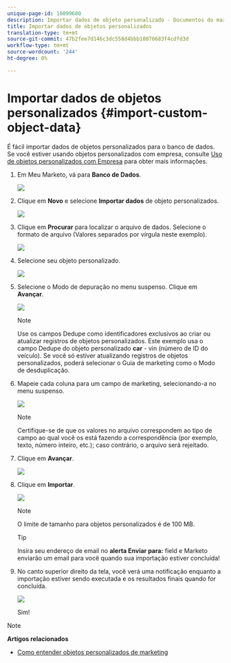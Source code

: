 ```yaml
---
unique-page-id: 10099680
description: Importar dados de objeto personalizado - Documentos do marketing - Documentação do produto
title: Importar dados de objetos personalizados
translation-type: tm+mt
source-git-commit: 47b2fee7d146c3dc558d4bbb10070683f4cdfd3d
workflow-type: tm+mt
source-wordcount: '244'
ht-degree: 0%

---
```



# Importar dados de objetos personalizados {#import-custom-object-data}

É fácil importar dados de objetos personalizados para o banco de dados. Se você estiver usando objetos personalizados com empresa, consulte [Uso de objetos personalizados com Empresa](http://docs.marketo.com/display/DOCS/Understanding+Marketo+Custom+Objects#UnderstandingMarketoCustomObjects-customcompanyUsingCustomObjectswithCompanies) para obter mais informações.

1. Em Meu Marketo, vá para **Banco de Dados**.

   ![](assets/db-1.png)

1. Clique em **Novo** e selecione **Importar dados** de objeto personalizados.

   ![](assets/image2016-4-7-10-6-54.png)

1. Clique em **Procurar** para localizar o arquivo de dados. Selecione o formato de arquivo (Valores separados por vírgula neste exemplo).

   ![](assets/image2016-4-13-14-3a21-3a53.png)

1. Selecione seu objeto personalizado.

   ![](assets/image2016-4-13-14-3a24-3a54.png)

1. Selecione o Modo de depuração no menu suspenso. Clique em **Avançar**.

   ![](assets/image2016-4-13-14-3a28-3a7.png)

   >[!NOTE]
   >
   >Use os campos Dedupe como identificadores exclusivos ao criar ou atualizar registros de objetos personalizados. Este exemplo usa o campo Dedupe do objeto personalizado **car** - vin (número de ID do veículo). Se você só estiver atualizando registros de objetos personalizados, poderá selecionar o Guia de marketing como o Modo de desduplicação.

1. Mapeie cada coluna para um campo de marketing, selecionando-a no menu suspenso.

   ![](assets/image2016-4-13-14-3a36-3a57.png)

   >[!NOTE]
   >
   >Certifique-se de que os valores no arquivo correspondem ao tipo de campo ao qual você os está fazendo a correspondência (por exemplo, texto, número inteiro, etc.); caso contrário, o arquivo será rejeitado.

1. Clique em **Avançar**.

   ![](assets/image2016-4-13-14-3a38-3a41.png)

1. Clique em **Importar**.

   ![](assets/image2016-4-7-13-3a15-3a9.png)

   >[!NOTE]
   >
   >O limite de tamanho para objetos personalizados é de 100 MB.

   >[!TIP]
   >
   >Insira seu endereço de email no **alerta Enviar para:** field e Marketo enviarão um email para você quando sua importação estiver concluída!

1. No canto superior direito da tela, você verá uma notificação enquanto a importação estiver sendo executada e os resultados finais quando for concluída.

   ![](assets/image2016-4-13-14-3a41-3a1.png)

   Sim!

>[!NOTE]
>
>**Artigos relacionados**
>
>* [Como entender objetos personalizados de marketing](understanding-marketo-custom-objects.md)

>



